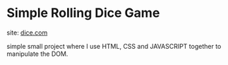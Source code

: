 # Simple Rolling Dice Game
site: [dice.com](https://thenew-programer.github.io/Dicee-challenge/)

simple small project where I use HTML, CSS and JAVASCRIPT together to manipulate the DOM.
